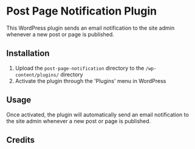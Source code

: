 # Post Page Notification Plugin

This WordPress plugin sends an email notification to the site admin whenever a new post or page is published.

## Installation

1. Upload the `post-page-notification` directory to the `/wp-content/plugins/` directory
2. Activate the plugin through the 'Plugins' menu in WordPress

## Usage

Once activated, the plugin will automatically send an email notification to the site admin whenever a new post or page is published.

## Credits